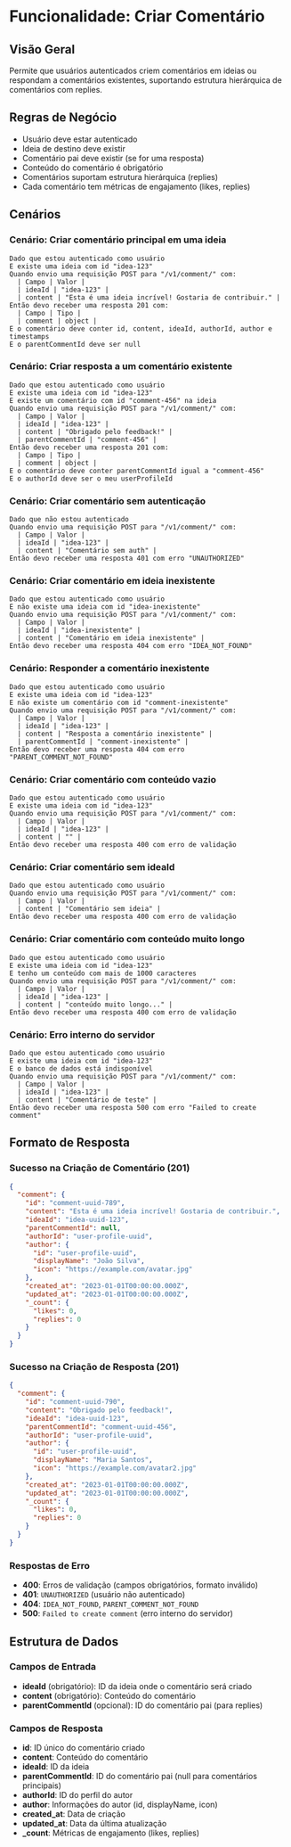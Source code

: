 # Funcionalidade: Criar Comentário

## Visão Geral
Permite que usuários autenticados criem comentários em ideias ou respondam a comentários existentes, suportando estrutura hierárquica de comentários com replies.

## Regras de Negócio
- Usuário deve estar autenticado
- Ideia de destino deve existir
- Comentário pai deve existir (se for uma resposta)
- Conteúdo do comentário é obrigatório
- Comentários suportam estrutura hierárquica (replies)
- Cada comentário tem métricas de engajamento (likes, replies)

## Cenários

### Cenário: Criar comentário principal em uma ideia
```gherkin
Dado que estou autenticado como usuário
E existe uma ideia com id "idea-123"
Quando envio uma requisição POST para "/v1/comment/" com:
  | Campo | Valor |
  | ideaId | "idea-123" |
  | content | "Esta é uma ideia incrível! Gostaria de contribuir." |
Então devo receber uma resposta 201 com:
  | Campo | Tipo |
  | comment | object |
E o comentário deve conter id, content, ideaId, authorId, author e timestamps
E o parentCommentId deve ser null
```

### Cenário: Criar resposta a um comentário existente
```gherkin
Dado que estou autenticado como usuário
E existe uma ideia com id "idea-123"
E existe um comentário com id "comment-456" na ideia
Quando envio uma requisição POST para "/v1/comment/" com:
  | Campo | Valor |
  | ideaId | "idea-123" |
  | content | "Obrigado pelo feedback!" |
  | parentCommentId | "comment-456" |
Então devo receber uma resposta 201 com:
  | Campo | Tipo |
  | comment | object |
E o comentário deve conter parentCommentId igual a "comment-456"
E o authorId deve ser o meu userProfileId
```

### Cenário: Criar comentário sem autenticação
```gherkin
Dado que não estou autenticado
Quando envio uma requisição POST para "/v1/comment/" com:
  | Campo | Valor |
  | ideaId | "idea-123" |
  | content | "Comentário sem auth" |
Então devo receber uma resposta 401 com erro "UNAUTHORIZED"
```

### Cenário: Criar comentário em ideia inexistente
```gherkin
Dado que estou autenticado como usuário
E não existe uma ideia com id "idea-inexistente"
Quando envio uma requisição POST para "/v1/comment/" com:
  | Campo | Valor |
  | ideaId | "idea-inexistente" |
  | content | "Comentário em ideia inexistente" |
Então devo receber uma resposta 404 com erro "IDEA_NOT_FOUND"
```

### Cenário: Responder a comentário inexistente
```gherkin
Dado que estou autenticado como usuário
E existe uma ideia com id "idea-123"
E não existe um comentário com id "comment-inexistente"
Quando envio uma requisição POST para "/v1/comment/" com:
  | Campo | Valor |
  | ideaId | "idea-123" |
  | content | "Resposta a comentário inexistente" |
  | parentCommentId | "comment-inexistente" |
Então devo receber uma resposta 404 com erro "PARENT_COMMENT_NOT_FOUND"
```

### Cenário: Criar comentário com conteúdo vazio
```gherkin
Dado que estou autenticado como usuário
E existe uma ideia com id "idea-123"
Quando envio uma requisição POST para "/v1/comment/" com:
  | Campo | Valor |
  | ideaId | "idea-123" |
  | content | "" |
Então devo receber uma resposta 400 com erro de validação
```

### Cenário: Criar comentário sem ideaId
```gherkin
Dado que estou autenticado como usuário
Quando envio uma requisição POST para "/v1/comment/" com:
  | Campo | Valor |
  | content | "Comentário sem ideia" |
Então devo receber uma resposta 400 com erro de validação
```

### Cenário: Criar comentário com conteúdo muito longo
```gherkin
Dado que estou autenticado como usuário
E existe uma ideia com id "idea-123"
E tenho um conteúdo com mais de 1000 caracteres
Quando envio uma requisição POST para "/v1/comment/" com:
  | Campo | Valor |
  | ideaId | "idea-123" |
  | content | "conteúdo muito longo..." |
Então devo receber uma resposta 400 com erro de validação
```

### Cenário: Erro interno do servidor
```gherkin
Dado que estou autenticado como usuário
E existe uma ideia com id "idea-123"
E o banco de dados está indisponível
Quando envio uma requisição POST para "/v1/comment/" com:
  | Campo | Valor |
  | ideaId | "idea-123" |
  | content | "Comentário de teste" |
Então devo receber uma resposta 500 com erro "Failed to create comment"
```

## Formato de Resposta

### Sucesso na Criação de Comentário (201)
```json
{
  "comment": {
    "id": "comment-uuid-789",
    "content": "Esta é uma ideia incrível! Gostaria de contribuir.",
    "ideaId": "idea-uuid-123",
    "parentCommentId": null,
    "authorId": "user-profile-uuid",
    "author": {
      "id": "user-profile-uuid",
      "displayName": "João Silva",
      "icon": "https://example.com/avatar.jpg"
    },
    "created_at": "2023-01-01T00:00:00.000Z",
    "updated_at": "2023-01-01T00:00:00.000Z",
    "_count": {
      "likes": 0,
      "replies": 0
    }
  }
}
```

### Sucesso na Criação de Resposta (201)
```json
{
  "comment": {
    "id": "comment-uuid-790",
    "content": "Obrigado pelo feedback!",
    "ideaId": "idea-uuid-123",
    "parentCommentId": "comment-uuid-456",
    "authorId": "user-profile-uuid",
    "author": {
      "id": "user-profile-uuid",
      "displayName": "Maria Santos",
      "icon": "https://example.com/avatar2.jpg"
    },
    "created_at": "2023-01-01T00:00:00.000Z",
    "updated_at": "2023-01-01T00:00:00.000Z",
    "_count": {
      "likes": 0,
      "replies": 0
    }
  }
}
```

### Respostas de Erro
- **400**: Erros de validação (campos obrigatórios, formato inválido)
- **401**: `UNAUTHORIZED` (usuário não autenticado)
- **404**: `IDEA_NOT_FOUND`, `PARENT_COMMENT_NOT_FOUND`
- **500**: `Failed to create comment` (erro interno do servidor)

## Estrutura de Dados

### Campos de Entrada
- **ideaId** (obrigatório): ID da ideia onde o comentário será criado
- **content** (obrigatório): Conteúdo do comentário
- **parentCommentId** (opcional): ID do comentário pai (para replies)

### Campos de Resposta
- **id**: ID único do comentário criado
- **content**: Conteúdo do comentário
- **ideaId**: ID da ideia
- **parentCommentId**: ID do comentário pai (null para comentários principais)
- **authorId**: ID do perfil do autor
- **author**: Informações do autor (id, displayName, icon)
- **created_at**: Data de criação
- **updated_at**: Data da última atualização
- **_count**: Métricas de engajamento (likes, replies)
